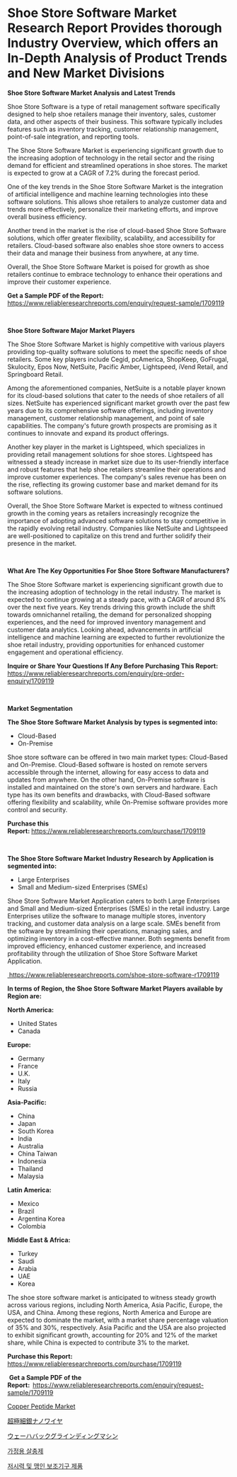 <p><h1>Shoe Store Software Market Research Report Provides thorough Industry Overview, which offers an In-Depth Analysis of Product Trends and New Market Divisions</h1></p><p><strong>Shoe Store Software Market Analysis and Latest Trends</strong></p>
<p><p>Shoe Store Software is a type of retail management software specifically designed to help shoe retailers manage their inventory, sales, customer data, and other aspects of their business. This software typically includes features such as inventory tracking, customer relationship management, point-of-sale integration, and reporting tools.</p><p>The Shoe Store Software Market is experiencing significant growth due to the increasing adoption of technology in the retail sector and the rising demand for efficient and streamlined operations in shoe stores. The market is expected to grow at a CAGR of 7.2% during the forecast period.</p><p>One of the key trends in the Shoe Store Software Market is the integration of artificial intelligence and machine learning technologies into these software solutions. This allows shoe retailers to analyze customer data and trends more effectively, personalize their marketing efforts, and improve overall business efficiency.</p><p>Another trend in the market is the rise of cloud-based Shoe Store Software solutions, which offer greater flexibility, scalability, and accessibility for retailers. Cloud-based software also enables shoe store owners to access their data and manage their business from anywhere, at any time.</p><p>Overall, the Shoe Store Software Market is poised for growth as shoe retailers continue to embrace technology to enhance their operations and improve their customer experience.</p></p>
<p><strong>Get a Sample PDF of the Report:&nbsp;</strong> <a href="https://www.reliableresearchreports.com/enquiry/request-sample/1709119">https://www.reliableresearchreports.com/enquiry/request-sample/1709119</a></p>
<p>&nbsp;</p>
<p><strong>Shoe Store Software Major Market Players</strong></p>
<p><p>The Shoe Store Software Market is highly competitive with various players providing top-quality software solutions to meet the specific needs of shoe retailers. Some key players include Cegid, pcAmerica, ShopKeep, GoFrugal, Skulocity, Epos Now, NetSuite, Pacific Amber, Lightspeed, iVend Retail, and Springboard Retail.</p><p>Among the aforementioned companies, NetSuite is a notable player known for its cloud-based solutions that cater to the needs of shoe retailers of all sizes. NetSuite has experienced significant market growth over the past few years due to its comprehensive software offerings, including inventory management, customer relationship management, and point of sale capabilities. The company's future growth prospects are promising as it continues to innovate and expand its product offerings.</p><p>Another key player in the market is Lightspeed, which specializes in providing retail management solutions for shoe stores. Lightspeed has witnessed a steady increase in market size due to its user-friendly interface and robust features that help shoe retailers streamline their operations and improve customer experiences. The company's sales revenue has been on the rise, reflecting its growing customer base and market demand for its software solutions.</p><p>Overall, the Shoe Store Software Market is expected to witness continued growth in the coming years as retailers increasingly recognize the importance of adopting advanced software solutions to stay competitive in the rapidly evolving retail industry. Companies like NetSuite and Lightspeed are well-positioned to capitalize on this trend and further solidify their presence in the market.</p></p>
<p>&nbsp;</p>
<p><strong>What Are The Key Opportunities For Shoe Store Software Manufacturers?</strong></p>
<p><p>The Shoe Store Software market is experiencing significant growth due to the increasing adoption of technology in the retail industry. The market is expected to continue growing at a steady pace, with a CAGR of around 8% over the next five years. Key trends driving this growth include the shift towards omnichannel retailing, the demand for personalized shopping experiences, and the need for improved inventory management and customer data analytics. Looking ahead, advancements in artificial intelligence and machine learning are expected to further revolutionize the shoe retail industry, providing opportunities for enhanced customer engagement and operational efficiency.</p></p>
<p><strong>Inquire or Share Your Questions If Any Before Purchasing This Report:</strong> <a href="https://www.reliableresearchreports.com/enquiry/pre-order-enquiry/1709119">https://www.reliableresearchreports.com/enquiry/pre-order-enquiry/1709119</a></p>
<p>&nbsp;</p>
<p><strong>Market Segmentation</strong></p>
<p><strong>The Shoe Store Software Market Analysis by types is segmented into:</strong></p>
<p><ul><li>Cloud-Based</li><li>On-Premise</li></ul></p>
<p><p>Shoe store software can be offered in two main market types: Cloud-Based and On-Premise. Cloud-Based software is hosted on remote servers accessible through the internet, allowing for easy access to data and updates from anywhere. On the other hand, On-Premise software is installed and maintained on the store's own servers and hardware. Each type has its own benefits and drawbacks, with Cloud-Based software offering flexibility and scalability, while On-Premise software provides more control and security.</p></p>
<p><strong>Purchase this Report:&nbsp;</strong><a href="https://www.reliableresearchreports.com/purchase/1709119">https://www.reliableresearchreports.com/purchase/1709119</a></p>
<p>&nbsp;</p>
<p><strong>The Shoe Store Software Market Industry Research by Application is segmented into:</strong></p>
<p><ul><li>Large Enterprises</li><li>Small and Medium-sized Enterprises (SMEs)</li></ul></p>
<p><p>Shoe Store Software Market Application caters to both Large Enterprises and Small and Medium-sized Enterprises (SMEs) in the retail industry. Large Enterprises utilize the software to manage multiple stores, inventory tracking, and customer data analysis on a large scale. SMEs benefit from the software by streamlining their operations, managing sales, and optimizing inventory in a cost-effective manner. Both segments benefit from improved efficiency, enhanced customer experience, and increased profitability through the utilization of Shoe Store Software Market Application.</p></p>
<p><a href="https://www.reliableresearchreports.com/shoe-store-software-r1709119">&nbsp;https://www.reliableresearchreports.com/shoe-store-software-r1709119</a></p>
<p><strong>In terms of Region, the Shoe Store Software Market Players available by Region are:</strong></p>
<p>
    <p> <strong> North America: </strong>
        <ul>
            <li>United States</li>
            <li>Canada</li>
        </ul>
        </p> 
    <p> <strong> Europe: </strong>
        <ul>
            <li>Germany</li>
            <li>France</li>
            <li>U.K.</li>
            <li>Italy</li>
            <li>Russia</li>
        </ul>
        </p> 
    <p> <strong> Asia-Pacific: </strong>
        <ul>
            <li>China</li>
            <li>Japan</li>
            <li>South Korea</li>
            <li>India</li>
            <li>Australia</li>
            <li>China Taiwan</li>
            <li>Indonesia</li>
            <li>Thailand</li>
            <li>Malaysia</li>
        </ul>
        </p> 
    <p> <strong> Latin America: </strong>
        <ul>
            <li>Mexico</li>
            <li>Brazil</li>
            <li>Argentina Korea</li>
            <li>Colombia</li>
        </ul>
        </p> 
    <p> <strong> Middle East & Africa: </strong>
        <ul>
            <li>Turkey</li>
            <li>Saudi</li>
            <li>Arabia</li>
            <li>UAE</li>
            <li>Korea</li>
        </ul>
    </p>
    </p>
<p><p>The shoe store software market is anticipated to witness steady growth across various regions, including North America, Asia Pacific, Europe, the USA, and China. Among these regions, North America and Europe are expected to dominate the market, with a market share percentage valuation of 35% and 30%, respectively. Asia Pacific and the USA are also projected to exhibit significant growth, accounting for 20% and 12% of the market share, while China is expected to contribute 3% to the market.</p></p>
<p><strong>Purchase this Report: </strong><a href="https://www.reliableresearchreports.com/purchase/1709119">https://www.reliableresearchreports.com/purchase/1709119</a></p>
<p>&nbsp;<strong>Get a Sample PDF of the Report:&nbsp;&nbsp;</strong><a href="https://www.reliableresearchreports.com/enquiry/request-sample/1709119">https://www.reliableresearchreports.com/enquiry/request-sample/1709119</a></p>
<p><strong></strong></p>
<p><p><a href="https://github.com/bmorecock/Market-Research-Report-List-3/blob/main/copper-peptide-market.md">Copper Peptide Market</a></p><p><a href="https://medium.com/@lewisbechtelar1964/%E6%A5%B5%E7%B4%B0%E3%81%AE%E9%8A%80%E3%83%8A%E3%83%8E%E3%83%AF%E3%82%A4%E3%83%A4%E3%83%BC%E5%B8%82%E5%A0%B4-%E7%A8%AE%E9%A1%9E-%E7%94%A8%E9%80%94-%E3%81%8A%E3%82%88%E3%81%B3%E5%9C%B0%E7%90%86%E3%81%AB%E3%82%88%E3%82%8B%E5%8C%85%E6%8B%AC%E7%9A%84%E3%81%AA%E8%A9%95%E4%BE%A1-fd49c3295657">超極細銀ナノワイヤ</a></p><p><a href="https://medium.com/@carmenfery2023/%E3%82%A6%E3%82%A7%E3%83%BC%E3%83%8F%E3%83%BC%E3%83%90%E3%83%83%E3%82%AF%E3%82%B0%E3%83%A9%E3%82%A4%E3%83%B3%E3%83%87%E3%82%A3%E3%83%B3%E3%82%B0%E6%A9%9F%E5%B8%82%E5%A0%B4-%E7%A8%AE%E9%A1%9E-%E3%82%A2%E3%83%97%E3%83%AA%E3%82%B1%E3%83%BC%E3%82%B7%E3%83%A7%E3%83%B3-%E3%81%8A%E3%82%88%E3%81%B3%E5%9C%B0%E7%90%86%E3%81%AB%E3%82%88%E3%82%8B%E5%8C%85%E6%8B%AC%E7%9A%84%E3%81%AA%E8%A9%95%E4%BE%A1-603d4419e830">ウェーハバックグラインディングマシン</a></p><p><a href="https://github.com/PhilToryphy7876567/Market-Research-Report-List-2/blob/main/2176832110062.md">가정용 살충제</a></p><p><a href="https://medium.com/@witoldadamczyk1904/%EC%8B%9C%EA%B0%81-%EC%9E%A5%EC%95%A0%EC%99%80-%EC%8B%9C%EA%B0%81-%EC%9E%A5%EC%95%A0-%EB%B3%B4%EC%A1%B0-%EC%A0%9C%ED%92%88-%EC%8B%9C%EC%9E%A5-%EB%B6%84%EC%84%9D-%EB%B0%8F-%EA%B7%9C%EB%AA%A8-%EC%98%88%EC%B8%A1%EC%9D%80-2024%EB%85%84%EB%B6%80%ED%84%B0-2031%EB%85%84%EA%B9%8C%EC%A7%80-%EA%B8%B0%EA%B0%84%EC%97%90-%EB%8C%80%ED%95%B4-%EB%90%98%EC%97%88%EC%8A%B5%EB%8B%88%EB%8B%A4-d1772975bc05">저시력 및 맹인 보조기구 제품</a></p></p>